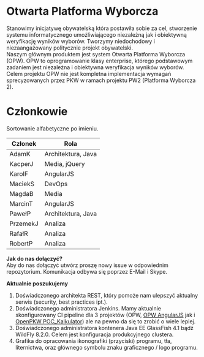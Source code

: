 # Otwarta Platforma Wyborcza 
Stanowimy inicjatywę obywatelską która postawiła sobie za cel, stworzenie systemu informatycznego umożliwiającego niezależną jak i obiektywną weryfikację wyników wyborów. Tworzymy niedochodowy i niezaangażowany politycznie projekt obywatelski.  
Naszym głównym produktem jest system Otwarta Platforma Wyborcza (OPW). OPW to oprogramowanie klasy enterprise, którego podstawowym zadaniem jest niezależna i obiektywna weryfikacja wyników wyborów. Celem projektu OPW nie jest kompletna implementacja wymagań sprecyzowanych przez PKW w ramach projektu PW2 (Platforma Wyborcza 2). 

# Członkowie
Sortowanie alfabetyczne po imieniu.  

| Członek  | Rola  |
| ------------- | ------------- |
| AdamK | Architektura, Java  |
| KacperJ | Media, jQuery |
| KarolF | AngularJS |
| MaciekS | DevOps |
| MagdaB | Media |
| MarcinT | AngularJS |
| PawełP | Architektura, Java |
| PrzemekJ | Analiza |
| RafałR | Analiza |
| RobertP | Analiza |

**Jak do nas dołączyć?**  
Aby do nas dołączyć utwórz proszę nowy issue w odpowiednim repozytorium. Komunikacja odbywa się poprzez E-Mail i Skype. 

**Aktualnie poszukujemy**  
1. Doświadczonego architekta REST, który pomoże nam ulepszyć aktualny serwis (security, best practices ipt.).  
2. Doświadczonego administratora Jenkins. Mamy aktualnie skonfigurowany CI pipeline dla 3 projektów (OPW, [OPW AngularJS](https://github.com/marcintokarski/OtwartaPlatformaWyborczaFronted) jak i [OpenPKW POC_Kalkulator](https://github.com/openpkw/PocKalkulatorWyborczyHtml)) ale na pewno da się to zrobić o wiele lepiej.  
3. Doświadczonego administratora kontenera Java EE GlassFish 4.1 bądź WildFly 8.2.0. Celem jest konfiguracja produkcyjnego clustera.  
4. Grafika do opracowania ikonografiki (przyciski) programu, tła, liternictwa, oraz głównego symbolu znaku graficznego / logo programu.  
